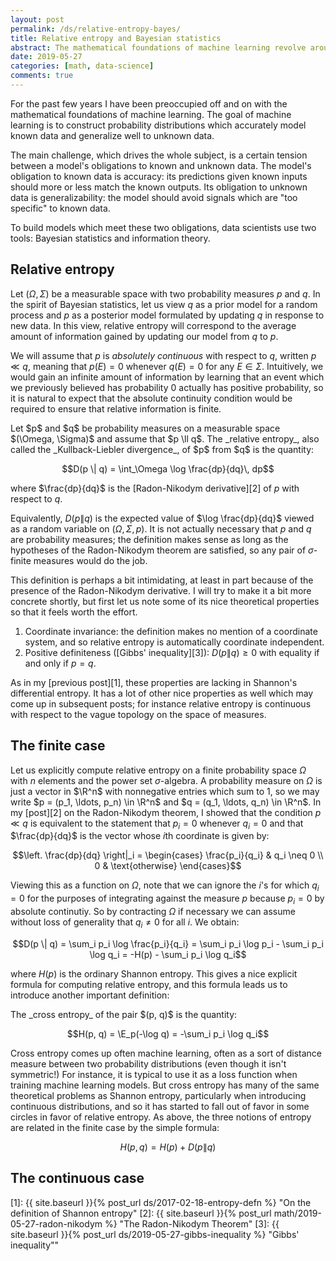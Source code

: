```yaml
---
layout: post
permalink: /ds/relative-entropy-bayes/
title: Relative entropy and Bayesian statistics
abstract: The mathematical foundations of machine learning revolve around Bayesian statistics and information theory.  In this post I will argue that relative entropy is the binding agent which glues these disciplines together.
date: 2019-05-27
categories: [math, data-science]
comments: true
---
```


For the past few years I have been preoccupied off and on with the mathematical foundations of machine learning.
The goal of machine learning is to construct probability distributions which accurately model known data and generalize well to unknown data.

The main challenge, which drives the whole subject, is a certain tension between a model's obligations to known and unknown data.
The model's obligation to known data is accuracy: its predictions given known inputs should more or less match the known outputs.
Its obligation to unknown data is generalizability: the model should avoid signals which are "too specific" to known data.

To build models which meet these two obligations, data scientists use two tools: Bayesian statistics and information theory.

## Relative entropy

Let $(\Omega, \Sigma)$ be a measurable space with two probability measures $p$ and $q$.
In the spirit of Bayesian statistics, let us view $q$ as a prior model for a random process and $p$ as a posterior model formulated by updating $q$ in response to new data.
In this view, relative entropy will correspond to the average amount of information gained by updating our model from $q$ to $p$.

We will assume that $p$ is _absolutely continuous_ with respect to $q$, written $p \ll q$, meaning that $p(E) = 0$ whenever $q(E) = 0$ for any $E \in \Sigma$.
Intuitively, we would gain an infinite amount of information by learning that an event which we previously believed has probability $0$ actually has positive probability, so it is natural to expect that the absolute continuity condition would be required to ensure that relative information is finite.

<div class="definition">
Let $p$ and $q$ be probability measures on a measurable space $(\Omega, \Sigma)$ and assume that $p \ll q$.
The _relative entropy_, also called the _Kullback-Liebler divergence_, of $p$ from $q$ is the quantity:

$$D(p \| q) = \int_\Omega \log \frac{dp}{dq}\, dp$$

where $\frac{dp}{dq}$ is the [Radon-Nikodym derivative][2] of $p$ with respect to $q$.
</div>

Equivalently, $D(p \| q)$ is the expected value of $\log \frac{dp}{dq}$ viewed as a random variable on $(\Omega, \Sigma, p)$.
It is not actually necessary that $p$ and $q$ are probability measures; the definition makes sense as long as the hypotheses of the Radon-Nikodym theorem are satisfied, so any pair of $\sigma$-finite measures would do the job.

This definition is perhaps a bit intimidating, at least in part because of the presence of the Radon-Nikodym derivative.
I will try to make it a bit more concrete shortly, but first let us note some of its nice theoretical properties so that it feels worth the effort.

1. Coordinate invariance: the definition makes no mention of a coordinate system, and so relative entropy is automatically coordinate independent.
2. Positive definiteness ([Gibbs' inequality][3]): $D(p \| q) \geq 0$ with equality if and only if $p = q$.

As in my [previous post][1], these properties are lacking in Shannon's differential entropy.
It has a lot of other nice properties as well which may come up in subsequent posts; for instance relative entropy is continuous with respect to the vague topology on the space of measures.

## The finite case

Let us explicitly compute relative entropy on a finite probability space $\Omega$ with $n$ elements and the power set $\sigma$-algebra.
A probability measure on $\Omega$ is just a vector in $\R^n$ with nonnegative entries which sum to $1$, so we may write $p = (p_1, \ldots, p_n) \in \R^n$ and $q = (q_1, \ldots, q_n) \in \R^n$.
In my [post][2] on the Radon-Nikodym theorem, I showed that the condition $p \ll q$ is equivalent to the statement that $p_i = 0$ whenever $q_i = 0$ and that $\frac{dp}{dq}$ is the vector whose $i$th coordinate is given by:

$$\left. \frac{dp}{dq} \right|_i = \begin{cases} \frac{p_i}{q_i} & q_i \neq 0 \\ 0 & \text{otherwise} \end{cases}$$

Viewing this as a function on $\Omega$, note that we can ignore the $i$'s for which $q_i = 0$ for the purposes of integrating against the measure $p$ because $p_i = 0$ by absolute continutiy.
So by contracting $\Omega$ if necessary we can assume without loss of generality that $q_i \neq 0$ for all $i$.
We obtain:

$$D(p \| q) = \sum_i p_i \log \frac{p_i}{q_i} = \sum_i p_i \log p_i - \sum_i p_i \log q_i = -H(p) - \sum_i p_i \log q_i$$

where $H(p)$ is the ordinary Shannon entropy.
This gives a nice explicit formula for computing relative entropy, and this formula leads us to introduce another important definition:

<div class="definition">
The _cross entropy_ of the pair $(p, q)$ is the quantity:

$$H(p, q) = \E_p(-\log q) = -\sum_i p_i \log q_i$$

</div>

Cross entropy comes up often machine learning, often as a sort of distance measure between two probability distributions (even though it isn't symmetric!)
For instance, it is typical to use it as a loss function when training machine learning models.
But cross entropy has many of the same theoretical problems as Shannon entropy, particularly when introducing continuous distributions, and so it has started to fall out of favor in some circles in favor of relative entropy.
As above, the three notions of entropy are related in the finite case by the simple formula:

$$H(p, q) = H(p) + D(p \| q)$$

## The continuous case

[1]: {{ site.baseurl }}{% post_url ds/2017-02-18-entropy-defn %} "On the definition of Shannon entropy"
[2]: {{ site.baseurl }}{% post_url math/2019-05-27-radon-nikodym %} "The Radon-Nikodym Theorem"
[3]: {{ site.baseurl }}{% post_url ds/2019-05-27-gibbs-inequality %} "Gibbs' inequality""


